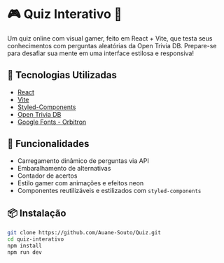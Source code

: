 # 🎮 Quiz Interativo 🧠

Um quiz online com visual gamer, feito em React + Vite, que testa seus conhecimentos com perguntas aleatórias da Open Trivia DB. Prepare-se para desafiar sua mente em uma interface estilosa e responsiva!

## 🚀 Tecnologias Utilizadas

- [React](https://reactjs.org/)
- [Vite](https://vitejs.dev/)
- [Styled-Components](https://styled-components.com/)
- [Open Trivia DB](https://opentdb.com/)
- [Google Fonts - Orbitron](https://fonts.google.com/specimen/Orbitron)

## 🧠 Funcionalidades

- Carregamento dinâmico de perguntas via API
- Embaralhamento de alternativas
- Contador de acertos
- Estilo gamer com animações e efeitos neon
- Componentes reutilizáveis e estilizados com `styled-components`

## 📦 Instalação

```bash
git clone https://github.com/Auane-Souto/Quiz.git
cd quiz-interativo
npm install
npm run dev
